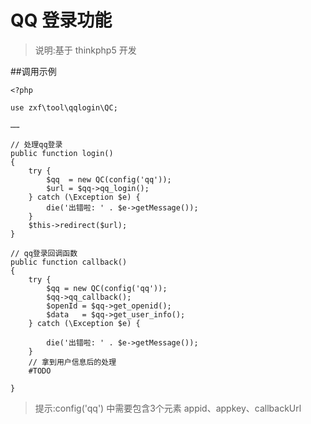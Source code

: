 # QQ 登录功能

>说明:基于 thinkphp5 开发

##调用示例

    <?php

	use zxf\tool\qqlogin\QC;

	……

	// 处理qq登录
    public function login()
    {
        try {
            $qq  = new QC(config('qq'));
            $url = $qq->qq_login();
        } catch (\Exception $e) {
            die('出错啦: ' . $e->getMessage());
        }
        $this->redirect($url);
    }

    // qq登录回调函数
    public function callback()
    {
        try {
            $qq = new QC(config('qq'));
            $qq->qq_callback();
            $openId = $qq->get_openid();
            $data   = $qq->get_user_info();
        } catch (\Exception $e) {

            die('出错啦: ' . $e->getMessage());
        }
        // 拿到用户信息后的处理
        #TODO
        
    }

>提示:config('qq') 中需要包含3个元素 appid、appkey、callbackUrl